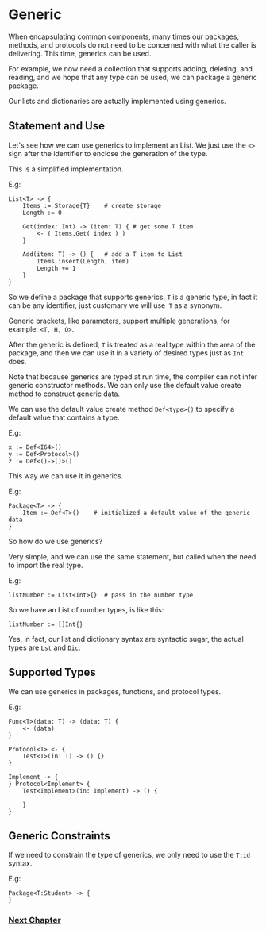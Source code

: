 # Generic
When encapsulating common components, many times our packages, methods, and protocols do not need to be concerned with what the caller is delivering. This time, generics can be used.

For example, we now need a collection that supports adding, deleting, and reading, and we hope that any type can be used, we can package a generic package.

Our lists and dictionaries are actually implemented using generics.
## Statement and Use
Let's see how we can use generics to implement an List. We just use the `<>` sign after the identifier to enclose the generation of the type.

This is a simplified implementation.

E.g:
```
List<T> -> {
    Items := Storage{T}    # create storage
    Length := 0

    Get(index: Int) -> (item: T) { # get some T item
        <- ( Items.Get( index ) )
    }
  
    Add(item: T) -> () {   # add a T item to List
        Items.insert(Length, item)
        Length += 1
    }
}
```
So we define a package that supports generics, `T` is a generic type, in fact it can be any identifier, just customary we will use` T` as a synonym.

Generic brackets, like parameters, support multiple generations, for example: `<T, H, Q>`.

After the generic is defined, `T` is treated as a real type within the area of ​​the package, and then we can use it in a variety of desired types just as `Int` does.

Note that because generics are typed at run time, the compiler can not infer generic constructor methods. We can only use the default value create method to construct generic data.

We can use the default value create method `Def<type>()` to specify a default value that contains a type.

E.g:
```
x := Def<I64>()
y := Def<Protocol>()
z := Def<()->()>()
```

This way we can use it in generics.

E.g:
```
Package<T> -> {
    Item := Def<T>()    # initialized a default value of the generic data
}
```
So how do we use generics?

Very simple, and we can use the same statement, but called when the need to import the real type.

E.g:
```
listNumber := List<Int>{}  # pass in the number type
```
So we have an List of number types, is like this:
```
listNumber := []Int{}
```
Yes, in fact, our list and dictionary syntax are syntactic sugar, the actual types are `Lst` and `Dic`.
## Supported Types
We can use generics in packages, functions, and protocol types.

E.g:
```
Func<T>(data: T) -> (data: T) {
    <- (data)
}

Protocol<T> <- {
    Test<T>(in: T) -> () {}
}

Implement -> {
} Protocol<Implement> {
    Test<Implement>(in: Implement) -> () {
        
    }
}
```
## Generic Constraints
If we need to constrain the type of generics, we only need to use the `T:id` syntax.

E.g:
```
Package<T:Student> -> {
}
```
### [Next Chapter](annotation.md)